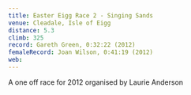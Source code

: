 ```yaml
---
title: Easter Eigg Race 2 - Singing Sands
venue: Cleadale, Isle of Eigg
distance: 5.3
climb: 325
record: Gareth Green, 0:32:22 (2012)
femaleRecord: Joan Wilson, 0:41:19 (2012)
web: 
---
```

A one off race for 2012 organised by Laurie Anderson